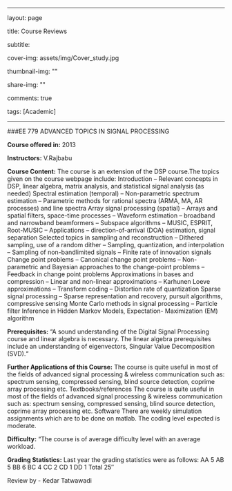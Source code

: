 

 ---


layout: page


title: Course Reviews


subtitle:


cover-img: assets/img/Cover_study.jpg


thumbnail-img: ""


share-img: ""


comments: true


tags: [Academic]



---



###EE 779 ADVANCED TOPICS IN SIGNAL PROCESSING

**Course offered in:**
2013

**Instructors:**
V.Rajbabu

**Course Content:**
The course is an extension of the DSP course.The topics given on the course webpage include:
Introduction – Relevant concepts in DSP, linear algebra, matrix analysis, and statistical signal analysis (as needed) Spectral estimation (temporal) – Non-parametric spectrum estimation – Parametric methods for rational spectra (ARMA, MA, AR processes) and line spectra Array signal processing (spatial) – Arrays and spatial filters, space-time processes – Waveform estimation – broadband and narrowband beamformers – Subspace algorithms – MUSIC, ESPRIT, Root-MUSIC – Applications – direction-of-arrival (DOA) estimation, signal separation Selected topics in sampling and reconstruction – Dithered sampling, use of a random dither – Sampling, quantization, and interpolation – Sampling of non-bandlimited signals – Finite rate of innovation signals Change point problems – Canonical change point problems – Non-parametric and Bayesian approaches to the change-point problems – Feedback in change point problems Approximations in bases and compression – Linear and non-linear approximations – Karhunen Loeve approximations – Transform coding – Distortion rate of quantization Sparse signal processing – Sparse representation and recovery, pursuit algorithms, compressive sensing Monte Carlo methods in signal processing – Particle filter Inference in Hidden Markov Models, Expectation- Maximization (EM) algorithm

**Prerequisites:**
“A sound understanding of the Digital Signal Processing course and linear algebra is necessary. The linear algebra prerequisites include an understanding of eigenvectors, Singular Value Decomposition (SVD).“

**Further Applications of this Course:**
The course is quite useful in most of the fields of advanced signal processing & wireless communication such as: spectrum sensing, compressed sensing, blind source detection, coprime array processing etc.
Textbooks/references
The course is quite useful in most of the fields of advanced signal processing & wireless communication such as: spectrum sensing, compressed sensing, blind source detection, coprime array processing etc.
Software
There are weekly simulation assignments which are to be done on matlab. The coding level expected is moderate.


**Difficulty:**
“The course is of average difficulty level with an average workload.

**Grading Statistics:**
Last year the grading statistics were as follows:
AA 5
AB 5
BB 6
BC 4
CC 2
CD 1
DD 1
Total  25″

Review by - Kedar Tatwawadi
